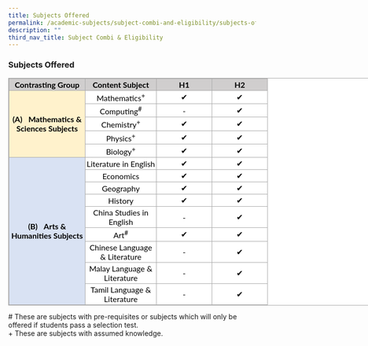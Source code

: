 ```yaml
---
title: Subjects Offered
permalink: /academic-subjects/subject-combi-and-eligibility/subjects-offered/
description: ""
third_nav_title: Subject Combi & Eligibility
---
```

### **Subjects Offered**

<table class="iveo_table ives_tab_simple3 ive_eobj_center" style="margin: auto; outline: 0px; padding: 0px; border-collapse: collapse; clear: both; border: 1px solid rgb(170, 170, 170); color: rgb(0, 0, 0); font-family: Lato, sans-serif; font-size: 16px; font-style: normal; font-variant-ligatures: normal; font-variant-caps: normal; font-weight: 400; letter-spacing: normal; orphans: 2; text-align: justify; text-transform: none; white-space: normal; widows: 2; word-spacing: 0px; -webkit-text-stroke-width: 0px; background-color: rgb(255, 255, 255); text-decoration-thickness: initial; text-decoration-style: initial; text-decoration-color: initial; width: 750px;"><tbody style="margin: 0px; outline: 0px; padding: 0px;"><tr style="margin: 0px; outline: 0px; padding: 0px;"><td width="150" style="margin: 0px; outline: 0px; padding: 2px; text-align: center; border: 1px solid rgb(170, 170, 170); background-color: rgb(208, 206, 206);"><strong style="margin: 0px; outline: 0px; padding: 0px;">Contrasting Group</strong><br style="margin: 0px; outline: 0px; padding: 0px;"></td><td width="140" style="margin: 0px; outline: 0px; padding: 2px; text-align: center; border: 1px solid rgb(170, 170, 170); background-color: rgb(208, 206, 206);"><strong style="margin: 0px; outline: 0px; padding: 0px;">Content Subject</strong><br style="margin: 0px; outline: 0px; padding: 0px;"></td><td width="108" style="margin: 0px; outline: 0px; padding: 2px; text-align: center; border: 1px solid rgb(170, 170, 170); background-color: rgb(208, 206, 206);"><strong style="margin: 0px; outline: 0px; padding: 0px;">H1</strong><br style="margin: 0px; outline: 0px; padding: 0px;"></td><td width="108" style="margin: 0px; outline: 0px; padding: 2px; text-align: center; border: 1px solid rgb(170, 170, 170); background-color: rgb(208, 206, 206);"><strong style="margin: 0px; outline: 0px; padding: 0px;">H2</strong><br style="margin: 0px; outline: 0px; padding: 0px;"></td></tr><tr style="margin: 0px; outline: 0px; padding: 0px;"><td rowspan="5" width="150" style="margin: 0px; outline: 0px; padding: 2px; text-align: center; border: 1px solid rgb(170, 170, 170); background-color: rgb(255, 242, 204);"><strong style="margin: 0px; outline: 0px; padding: 0px;">(A)</strong>&nbsp;&nbsp;<span>&nbsp;</span><strong style="margin: 0px; outline: 0px; padding: 0px;">Mathematics &amp; Sciences Subjects</strong><br style="margin: 0px; outline: 0px; padding: 0px;"></td><td width="140" style="margin: 0px; outline: 0px; padding: 2px; text-align: center; border: 1px solid rgb(170, 170, 170);">Mathematics<sup style="margin: 0px; outline: 0px; padding: 0px;">+</sup><br style="margin: 0px; outline: 0px; padding: 0px;"></td><td width="108" style="margin: 0px; outline: 0px; padding: 2px; text-align: center; border: 1px solid rgb(170, 170, 170);">✔<br style="margin: 0px; outline: 0px; padding: 0px;"></td><td width="108" style="margin: 0px; outline: 0px; padding: 2px; text-align: center; border: 1px solid rgb(170, 170, 170);">✔<br style="margin: 0px; outline: 0px; padding: 0px;"></td></tr><tr style="margin: 0px; outline: 0px; padding: 0px;"><td width="140" style="margin: 0px; outline: 0px; padding: 2px; text-align: center; border: 1px solid rgb(170, 170, 170);">Computing<sup style="margin: 0px; outline: 0px; padding: 0px;">#</sup><br style="margin: 0px; outline: 0px; padding: 0px;"></td><td width="108" style="margin: 0px; outline: 0px; padding: 2px; text-align: center; border: 1px solid rgb(170, 170, 170);">-<br style="margin: 0px; outline: 0px; padding: 0px;"></td><td width="108" style="margin: 0px; outline: 0px; padding: 2px; text-align: center; border: 1px solid rgb(170, 170, 170);">✔<br style="margin: 0px; outline: 0px; padding: 0px;"></td></tr><tr style="margin: 0px; outline: 0px; padding: 0px;"><td width="140" style="margin: 0px; outline: 0px; padding: 2px; text-align: center; border: 1px solid rgb(170, 170, 170);">Chemistry<sup style="margin: 0px; outline: 0px; padding: 0px;">+</sup><br style="margin: 0px; outline: 0px; padding: 0px;"></td><td width="108" style="margin: 0px; outline: 0px; padding: 2px; text-align: center; border: 1px solid rgb(170, 170, 170);">✔<br style="margin: 0px; outline: 0px; padding: 0px;"></td><td width="108" style="margin: 0px; outline: 0px; padding: 2px; text-align: center; border: 1px solid rgb(170, 170, 170);">✔<br style="margin: 0px; outline: 0px; padding: 0px;"></td></tr><tr style="margin: 0px; outline: 0px; padding: 0px;"><td width="140" style="margin: 0px; outline: 0px; padding: 2px; text-align: center; border: 1px solid rgb(170, 170, 170);">Physics<sup style="margin: 0px; outline: 0px; padding: 0px;">+</sup><br style="margin: 0px; outline: 0px; padding: 0px;"></td><td width="108" style="margin: 0px; outline: 0px; padding: 2px; text-align: center; border: 1px solid rgb(170, 170, 170);">✔<br style="margin: 0px; outline: 0px; padding: 0px;"></td><td width="108" style="margin: 0px; outline: 0px; padding: 2px; text-align: center; border: 1px solid rgb(170, 170, 170);">✔<br style="margin: 0px; outline: 0px; padding: 0px;"></td></tr><tr style="margin: 0px; outline: 0px; padding: 0px;"><td width="140" style="margin: 0px; outline: 0px; padding: 2px; text-align: center; border: 1px solid rgb(170, 170, 170);">Biology<sup style="margin: 0px; outline: 0px; padding: 0px;">+</sup><br style="margin: 0px; outline: 0px; padding: 0px;"></td><td width="108" style="margin: 0px; outline: 0px; padding: 2px; text-align: center; border: 1px solid rgb(170, 170, 170);">✔<br style="margin: 0px; outline: 0px; padding: 0px;"></td><td width="108" style="margin: 0px; outline: 0px; padding: 2px; text-align: center; border: 1px solid rgb(170, 170, 170);">✔<br style="margin: 0px; outline: 0px; padding: 0px;"></td></tr><tr style="margin: 0px; outline: 0px; padding: 0px;"><td rowspan="9" width="150" style="margin: 0px; outline: 0px; padding: 2px; text-align: center; border: 1px solid rgb(170, 170, 170); background-color: rgb(217, 226, 243);"><strong style="margin: 0px; outline: 0px; padding: 0px;">(B)</strong>&nbsp;&nbsp;<span>&nbsp;</span><strong style="margin: 0px; outline: 0px; padding: 0px;">Arts &amp; Humanities Subjects</strong><br style="margin: 0px; outline: 0px; padding: 0px;"></td><td width="140" style="margin: 0px; outline: 0px; padding: 2px; text-align: center; border: 1px solid rgb(170, 170, 170);">Literature in English<br style="margin: 0px; outline: 0px; padding: 0px;"></td><td width="108" style="margin: 0px; outline: 0px; padding: 2px; text-align: center; border: 1px solid rgb(170, 170, 170);">✔<br style="margin: 0px; outline: 0px; padding: 0px;"></td><td width="108" style="margin: 0px; outline: 0px; padding: 2px; text-align: center; border: 1px solid rgb(170, 170, 170);">✔<br style="margin: 0px; outline: 0px; padding: 0px;"></td></tr><tr style="margin: 0px; outline: 0px; padding: 0px;"><td width="140" style="margin: 0px; outline: 0px; padding: 2px; text-align: center; border: 1px solid rgb(170, 170, 170);">Economics<br style="margin: 0px; outline: 0px; padding: 0px;"></td><td width="108" style="margin: 0px; outline: 0px; padding: 2px; text-align: center; border: 1px solid rgb(170, 170, 170);">✔<br style="margin: 0px; outline: 0px; padding: 0px;"></td><td width="108" style="margin: 0px; outline: 0px; padding: 2px; text-align: center; border: 1px solid rgb(170, 170, 170);">✔<br style="margin: 0px; outline: 0px; padding: 0px;"></td></tr><tr style="margin: 0px; outline: 0px; padding: 0px;"><td width="140" style="margin: 0px; outline: 0px; padding: 2px; text-align: center; border: 1px solid rgb(170, 170, 170);">Geography<br style="margin: 0px; outline: 0px; padding: 0px;"></td><td width="108" style="margin: 0px; outline: 0px; padding: 2px; text-align: center; border: 1px solid rgb(170, 170, 170);">✔<br style="margin: 0px; outline: 0px; padding: 0px;"></td><td width="108" style="margin: 0px; outline: 0px; padding: 2px; text-align: center; border: 1px solid rgb(170, 170, 170);">✔<br style="margin: 0px; outline: 0px; padding: 0px;"></td></tr><tr style="margin: 0px; outline: 0px; padding: 0px;"><td width="140" style="margin: 0px; outline: 0px; padding: 2px; text-align: center; border: 1px solid rgb(170, 170, 170);">History<br style="margin: 0px; outline: 0px; padding: 0px;"></td><td width="108" style="margin: 0px; outline: 0px; padding: 2px; text-align: center; border: 1px solid rgb(170, 170, 170);">✔<br style="margin: 0px; outline: 0px; padding: 0px;"></td><td width="108" style="margin: 0px; outline: 0px; padding: 2px; text-align: center; border: 1px solid rgb(170, 170, 170);">✔<br style="margin: 0px; outline: 0px; padding: 0px;"></td></tr><tr style="margin: 0px; outline: 0px; padding: 0px;"><td width="140" style="margin: 0px; outline: 0px; padding: 2px; text-align: center; border: 1px solid rgb(170, 170, 170);">China Studies in English<br style="margin: 0px; outline: 0px; padding: 0px;"></td><td width="108" style="margin: 0px; outline: 0px; padding: 2px; text-align: center; border: 1px solid rgb(170, 170, 170);">-<br style="margin: 0px; outline: 0px; padding: 0px;"></td><td width="108" style="margin: 0px; outline: 0px; padding: 2px; text-align: center; border: 1px solid rgb(170, 170, 170);">✔<br style="margin: 0px; outline: 0px; padding: 0px;"></td></tr><tr style="margin: 0px; outline: 0px; padding: 0px;"><td width="140" style="margin: 0px; outline: 0px; padding: 2px; text-align: center; border: 1px solid rgb(170, 170, 170);">Art<sup style="margin: 0px; outline: 0px; padding: 0px;">#</sup><br style="margin: 0px; outline: 0px; padding: 0px;"></td><td width="108" style="margin: 0px; outline: 0px; padding: 2px; text-align: center; border: 1px solid rgb(170, 170, 170);">✔<br style="margin: 0px; outline: 0px; padding: 0px;"></td><td width="108" style="margin: 0px; outline: 0px; padding: 2px; text-align: center; border: 1px solid rgb(170, 170, 170);">✔<br style="margin: 0px; outline: 0px; padding: 0px;"></td></tr><tr style="margin: 0px; outline: 0px; padding: 0px;"><td width="140" style="margin: 0px; outline: 0px; padding: 2px; text-align: center; border: 1px solid rgb(170, 170, 170);">Chinese Language &amp; Literature<br style="margin: 0px; outline: 0px; padding: 0px;"></td><td width="108" style="margin: 0px; outline: 0px; padding: 2px; text-align: center; border: 1px solid rgb(170, 170, 170);">-<br style="margin: 0px; outline: 0px; padding: 0px;"></td><td width="108" style="margin: 0px; outline: 0px; padding: 2px; text-align: center; border: 1px solid rgb(170, 170, 170);">✔<br style="margin: 0px; outline: 0px; padding: 0px;"></td></tr><tr style="margin: 0px; outline: 0px; padding: 0px;"><td width="140" style="margin: 0px; outline: 0px; padding: 2px; text-align: center; border: 1px solid rgb(170, 170, 170);">Malay Language &amp; Literature<br style="margin: 0px; outline: 0px; padding: 0px;"></td><td width="108" style="margin: 0px; outline: 0px; padding: 2px; text-align: center; border: 1px solid rgb(170, 170, 170);">-<br style="margin: 0px; outline: 0px; padding: 0px;"></td><td width="108" style="margin: 0px; outline: 0px; padding: 2px; text-align: center; border: 1px solid rgb(170, 170, 170);">✔<br style="margin: 0px; outline: 0px; padding: 0px;"></td></tr><tr style="margin: 0px; outline: 0px; padding: 0px;"><td width="140" style="margin: 0px; outline: 0px; padding: 2px; text-align: center; border: 1px solid rgb(170, 170, 170);">Tamil Language &amp; Literature<br style="margin: 0px; outline: 0px; padding: 0px;"></td><td width="108" style="margin: 0px; outline: 0px; padding: 2px; text-align: center; border: 1px solid rgb(170, 170, 170);">-<br style="margin: 0px; outline: 0px; padding: 0px;"></td><td width="108" style="margin: 0px; outline: 0px; padding: 2px; text-align: center; border: 1px solid rgb(170, 170, 170);">✔</td></tr></tbody></table>

\# These are subjects with pre-requisites or subjects which will only be offered if students pass a selection test.<br>
\+ These are subjects with assumed knowledge.